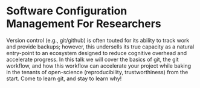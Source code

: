 # Software Configuration Management For Researchers

Version control (e.g., git/github) is often touted for its ability to track work and provide backups; however, this undersells its true capacity as a natural entry-point to an ecosystem designed to reduce cognitive overhead and accelerate progress. In this talk we will cover the basics of git, the git workflow, and how this workflow can accelerate your project while baking in the tenants of open-science (reproducibility, trustworthiness) from the start. Come to learn git, and stay to learn why!
